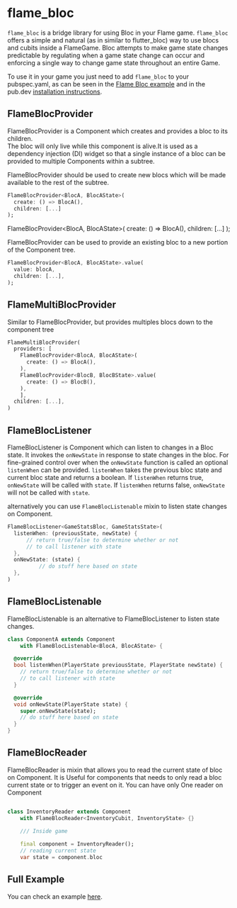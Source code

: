 # flame_bloc

`flame_bloc` is a bridge library for using Bloc in your Flame game. `flame_bloc` offers a simple and
natural (as in similar to flutter_bloc) way to use blocs and cubits inside a FlameGame. Bloc
attempts to make game state changes predictable by regulating when a game state change can occur and
enforcing a single way to change game state throughout an entire Game.

To use it in your game you just need to add `flame_bloc` to your pubspec.yaml, as can be seen in the
[Flame Bloc example](https://github.com/flame-engine/flame/tree/main/packages/flame_bloc/example)
and in the pub.dev [installation instructions](https://pub.dev/packages/flame_bloc).


## FlameBlocProvider

FlameBlocProvider is a Component which creates and provides a bloc to its children.  
The bloc will only live while this component is alive.It is used as a dependency injection (DI)
widget so that a single instance of a bloc can be provided to multiple Components within a subtree.

FlameBlocProvider should be used to create new blocs which will be made available to the rest of the
subtree.

```dart
FlameBlocProvider<BlocA, BlocAState>(
  create: () => BlocA(),
  children: [...]
);
```

FlameBlocProvider<BlocA, BlocAState>(
    create: () => BlocA(),
    children: [...]
);


FlameBlocProvider can be used to provide an existing bloc to a new portion of the Component tree.

```dart
FlameBlocProvider<BlocA, BlocAState>.value(
  value: blocA,
  children: [...],
);
```


## FlameMultiBlocProvider

Similar to FlameBlocProvider, but provides multiples blocs down to the component tree

```dart
FlameMultiBlocProvider(
  providers: [
    FlameBlocProvider<BlocA, BlocAState>(
      create: () => BlocA(),
    ),
    FlameBlocProvider<BlocB, BlocBState>.value(
      create: () => BlocB(),
    ),
    ],
  children: [...],
)
```


## FlameBlocListener

FlameBlocListener is Component which can listen to changes in a Bloc state. It invokes
the `onNewState` in response to state changes in the bloc. For fine-grained control over when
the `onNewState` function is called an optional `listenWhen` can be provided. `listenWhen` takes the
previous bloc state and current bloc state and returns a boolean. If `listenWhen` returns
true, `onNewState` will be called with `state`. If `listenWhen` returns false, `onNewState` will not
be called with `state`.

alternatively you can use `FlameBlocListenable` mixin to listen state changes on Component.

```dart
FlameBlocListener<GameStatsBloc, GameStatsState>(
  listenWhen: (previousState, newState) {
      // return true/false to determine whether or not
      // to call listener with state
  },
  onNewState: (state) {
          // do stuff here based on state
  },
)
```


## FlameBlocListenable

FlameBlocListenable is an alternative to FlameBlocListener to listen state changes.

```dart
class ComponentA extends Component
    with FlameBlocListenable<BlocA, BlocAState> {

  @override
  bool listenWhen(PlayerState previousState, PlayerState newState) {
    // return true/false to determine whether or not
    // to call listener with state
  }

  @override
  void onNewState(PlayerState state) {
    super.onNewState(state);
    // do stuff here based on state
  }
}
```


## FlameBlocReader

FlameBlocReader is mixin that allows you to read the current state of bloc on Component. It is
Useful for components that needs to only read a bloc current state or to trigger an event on it. You
can have only One reader on Component


```dart

class InventoryReader extends Component
    with FlameBlocReader<InventoryCubit, InventoryState> {}

    /// Inside game
    
    final component = InventoryReader();
    // reading current state
    var state = component.bloc
```


## Full Example

You can check an example
[here](https://github.com/flame-engine/flame/tree/main/packages/flame_bloc/example).
